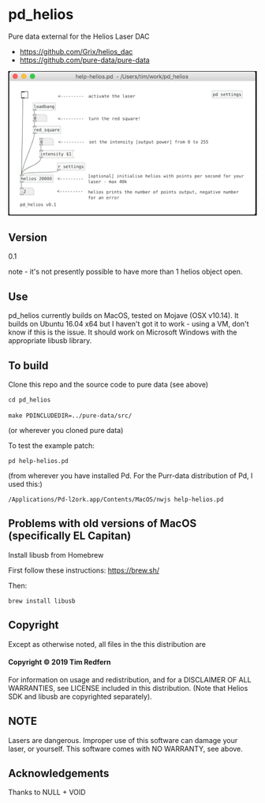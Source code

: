# pd_helios
Pure data external for the Helios Laser DAC

* https://github.com/Grix/helios_dac
* https://github.com/pure-data/pure-data

![help-helios.pd](help.png)

## Version

0.1

note - it's not presently possible to have more than 1 helios object open. 

## Use

pd_helios currently builds on MacOS, tested on Mojave (OSX v10.14). It builds on Ubuntu 16.04 x64 but I haven't got it to work - using a VM, don't know if this is the issue. It should work on Microsoft Windows with the appropriate libusb library.

## To build

Clone this repo and the source code to pure data (see above)

```
cd pd_helios

make PDINCLUDEDIR=../pure-data/src/
```		

(or wherever you cloned pure data)

To test the example patch:

```
pd help-helios.pd
```

(from wherever you have installed Pd. For the Purr-data distribution of Pd, I used this:)

```
/Applications/Pd-l2ork.app/Contents/MacOS/nwjs help-helios.pd 
```

## Problems with old versions of MacOS (specifically EL Capitan)

Install libusb from Homebrew

First follow these instructions: https://brew.sh/

Then:

```
brew install libusb

```

## Copyright

Except as otherwise noted, all files in the this distribution are

#### Copyright © 2019 Tim Redfern

For information on usage and redistribution, and for a DISCLAIMER OF ALL
WARRANTIES, see LICENSE included in this distribution.
(Note that Helios SDK and libusb are copyrighted separately).

## NOTE

Lasers are dangerous. Improper use of this software can damage your laser, or yourself. This software comes with NO WARRANTY, see above.

## Acknowledgements

Thanks to NULL + VOID